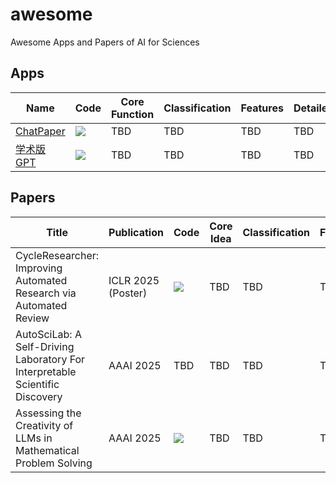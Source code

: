 # awesome
Awesome Apps and Papers of AI for Sciences


## Apps

|  Name  | Code | Core Function | Classification | Features | Detailed    |
| ----------- | ----------- | ----------- | ----------- | ----------- | ----------- | 
| [ChatPaper](https://chatpaper.com/) | [![](https://img.shields.io/github/stars/kaixindelele/ChatPaper?style=social)](https://github.com/kaixindelele/ChatPaper) | TBD | TBD | TBD | TBD |
| [学术版GPT](https://academic.chatwithpaper.org/) | [![](https://img.shields.io/github/stars/binary-husky/gpt_academic?style=social)](https://github.com/binary-husky/gpt_academic) | TBD | TBD | TBD | TBD |



## Papers

|  Title  |  Publication  | Code | Core Idea | Classification | Features    | Detailed    |
| ----------- | ----------- | ----------- | ----------- | ----------- | ----------- | ----------- |
| CycleResearcher: Improving Automated Research via Automated Review | ICLR 2025 (Poster) | [![](https://img.shields.io/github/stars/zhu-minjun/Researcher?style=social)](https://github.com/zhu-minjun/Researcher) | TBD | TBD | TBD | TBD |
| AutoSciLab: A Self-Driving Laboratory For Interpretable Scientific Discovery | AAAI 2025 | TBD | TBD | TBD | TBD | TBD |
| Assessing the Creativity of LLMs in Mathematical Problem Solving | AAAI 2025 | [![](https://img.shields.io/github/stars/JunyiYe/CreativeMath?style=social)](https://github.com/JunyiYe/CreativeMath) | TBD | TBD | TBD | TBD |


